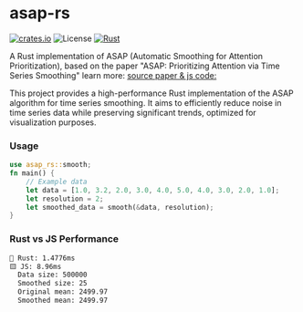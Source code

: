 # asap-rs
[![crates.io](https://img.shields.io/crates/v/asap-rs.svg)](https://crates.io/crates/asap-rs)
![License](https://img.shields.io/badge/License-MIT-blue.svg)
[![Rust](https://github.com/altunenes/asap-rs/actions/workflows/rust.yml/badge.svg)](https://github.com/altunenes/asap-rs/actions/workflows/rust.yml)

A Rust implementation of ASAP (Automatic Smoothing for Attention Prioritization), based on the paper "ASAP: Prioritizing Attention via Time Series Smoothing" learn more: [source paper & js code: ](https://github.com/stanford-futuredata/ASAP)

This project provides a high-performance Rust implementation of the ASAP algorithm for time series smoothing. It aims to efficiently reduce noise in time series data while preserving significant trends, optimized for visualization purposes.

### Usage

```rust
use asap_rs::smooth;
fn main() {
    // Example data
    let data = [1.0, 3.2, 2.0, 3.0, 4.0, 5.0, 4.0, 3.0, 2.0, 1.0];
    let resolution = 2;
    let smoothed_data = smooth(&data, resolution);
}
```

### Rust vs JS Performance

```diff
🦀 Rust: 1.4776ms
🟨 JS: 8.96ms
  Data size: 500000
  Smoothed size: 25
  Original mean: 2499.97
  Smoothed mean: 2499.97
```
